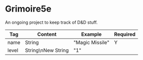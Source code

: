 # Grimoire5e
An ongoing project to keep track of D&amp;D stuff.

Tag | Content | Example | Required
----------- | -----------| ----------- | -----------
name | String | "Magic Missile" | Y
level | String\nNew String | "1" |
